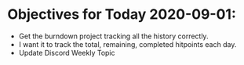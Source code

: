 # Objectives for Today 2020-09-01:

- Get the burndown project tracking all the history correctly.
- I want it to track the total, remaining, completed hitpoints each day.
- Update Discord Weekly Topic
